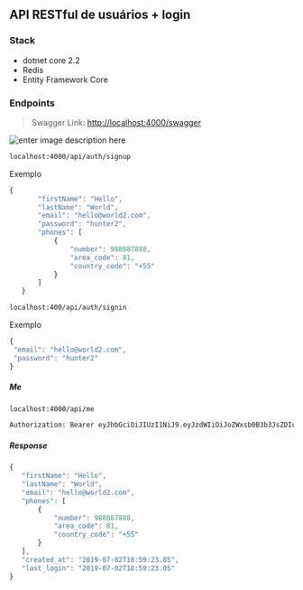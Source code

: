 ## API RESTful de usuários + login

### Stack

- dotnet core 2.2
- Redis
- Entity Framework Core

### Endpoints 

> Swagger Link:
[http://localhost:4000/swagger](http://localhost:4000/swagger)

![enter image description here](https://lh3.googleusercontent.com/-jYvrPSbtY2kQH3DQF3WsPfG3K8wfoin5tM2QZz3PNaHCQJRzJYDn7iW2uibj9wefrMuDpX7oHlM "teste")



  
```sh
localhost:4000/api/auth/signup
```

 Exemplo
 ```javascript
{
        "firstName": "Hello",
        "lastName": "World",
        "email": "hello@world2.com",
        "password": "hunter2",
        "phones": [
            {
                "number": 988887888,
                "area_code": 81,
                "country_code": "+55"
            }
        ]
    }
```


```sh
localhost:400/api/auth/signin
```

 Exemplo
 ```javascript
{
  "email": "hello@world2.com",
  "password": "hunter2"
}
```

##### Me

```sh
localhost:4000/api/me
```


 ```sh
Authorization: Bearer eyJhbGciOiJIUzI1NiJ9.eyJzdWIiOiJoZWxsb0B3b3JsZDIuY29tIiwiYXV0aCI6eyJhdXRob3JpdHkiOiJ1c2VyIn0sImlhdCI6MTU0NjcyNTU2MywiZXhwIjoxNTQ2NzI5MTYzfQ.9i6Gyl5KSaDtIswkfCRpp5PEvJ53durimqfoeKxAMN0
```

##### Response

 ```javascript
{
    "firstName": "Hello",
    "lastName": "World",
    "email": "hello@world2.com",
    "phones": [
        {
            "number": 988887888,
            "area_code": 81,
            "country_code": "+55"
        }
    ],
    "created_at": "2019-07-02T18:59:23.05",
    "last_login": "2019-07-02T18:59:23.05"
}
